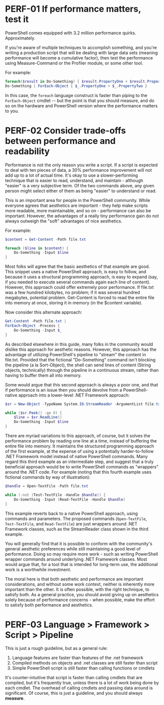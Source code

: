# PERF-01 If performance matters, test it

PowerShell comes equipped with 3.2 million performance quirks. Approximately.

If you're aware of multiple techniques to accomplish something, and you're writing a production script that will be dealing with large data sets (meaning performance will become a cumulative factor), then test the performance using Measure-Command or the Profiler module, or some other tool.

For example:

```PowerShell
foreach($result in Do-Something) { $result.PropertyOne + $result.PropertyTwo }
Do-Something | ForEach-Object { $_.PropertyOne + $_.PropertyTwo }
```

In this case, the `foreach` language construct is faster than piping to the `ForEach-Object` cmdlet -- but the point is that you should measure, and do so on the hardware and PowerShell version where the performance matters to you.

# PERF-02 Consider trade-offs between performance and readability

Performance is not the only reason you write a script. If a script is expected to deal with ten pieces of data, a 30% performance improvement will not add up to a lot of actual time. It's okay to use a slower-performing technique that is easier to read, understand, and maintain - although "easier" is a very subjective term. Of the two commands above, any given person might select either of them as being "easier" to understand or read.

This is an important area for people in the PowerShell community. While everyone agrees that aesthetics are important - they help make scripts more readable, more maintainable, and so on - performance can also be important. However, the advantages of a really tiny performance gain do not always outweigh the "soft" advantages of nice aesthetics.

For example:

```PowerShell
$content = Get-Content -Path file.txt

foreach ($line in $content) {
    Do-Something -Input $line
}
```

Most folks will agree that the basic aesthetics of that example are good. This snippet uses a native PowerShell approach, is easy to follow, and because it uses a structural programming approach, is easy to expand (say, if you needed to execute several commands again each line of content). However, this approach could offer extremely poor performance. If file.txt was a few hundred kilobytes, no problem; if it was several hundred megabytes, potential problem. Get-Content is forced to read the entire file into memory at once, storing it in memory (in the $content variable).

Now consider this alternate approach:

```PowerShell
Get-Content -Path file.txt |
ForEach-Object -Process {
    Do-Something -Input $_
}
```

As described elsewhere in this guide, many folks in the community would dislike this approach for aesthetic reasons. However, this approach has the advantage of utilizing PowerShell's pipeline to "stream" the content in file.txt. Provided that the fictional "Do-Something" command isn't blocking the pipeline (a la Sort-Object), the shell can send lines of content (String objects, technically) through the pipeline in a continuous stream, rather than having to buffer them all into memory.

Some would argue that this second approach is always a poor one, and that if performance is an issue then you should devolve from a PowerShell-native approach into a lower-level .NET Framework approach:

```PowerShell
$sr = New-Object -TypeName System.IO.StreamReader -ArgumentList file.txt

while ($sr.Peek() -ge 0) {
    $line = $sr.ReadLine()
    Do-Something -Input $line
}
```

There are myriad variations to this approach, of course, but it solves the performance problem by reading one line at a time, instead of buffering the entire file into memory. It maintains the structured programming approach of the first example, at the expense of using a potentially harder-to-follow .NET Framework model instead of native PowerShell commands. Many regard this third example as an intermediate step, and suggest that a truly beneficial approach would be to write PowerShell commands as "wrappers" around the .NET code. For example (noting that this fourth example uses fictional commands by way of illustration):

```PowerShell
$handle = Open-TextFile -Path file.txt

while (-not (Test-TextFile -Handle $handle)) {
    Do-Something -Input (Read-TextFile -Handle $handle)
}
```

This example reverts back to a native PowerShell approach, using commands and parameters. The proposed commands (`Open-TextFile`, `Test-TextFile`, and `Read-TextFile`) are just wrappers around .NET Framework classes, such as the StreamReader class shown in the third example.

You will generally find that it is possible to conform with the community's general aesthetic preferences while still maintaining a good level of performance. Doing so may require more work - such as writing PowerShell wrapper commands around underlying .NET Framework classes. Most would argue that, for a tool that is intended for long-term use, the additional work is a worthwhile investment.

The moral here is that both aesthetic and performance are important considerations, and without some work context, neither is inherently more important than the other. It is often possible, with the right technique, to satisfy both. As a general practice, you should avoid giving up on aesthetics solely because of performance concerns - when possible, make the effort to satisfy both performance and aesthetics.

# PERF-03 Language > Framework > Script > Pipeline

This is just a rough guideline, but as a general rule:

1. Language features are faster than features of the .net framework
2. Compiled methods on objects and .net classes are still faster than script
3. Simple PowerShell script is still faster than calling functions or cmdlets

It's counter-intuitive that script is faster than calling cmdlets that are compiled, but it's frequently true, unless there is a lot of work being done by each cmdlet. The overhead of calling cmdlets and passing data around is significant. Of course, this is just a guideline, and you should always **measure**.


